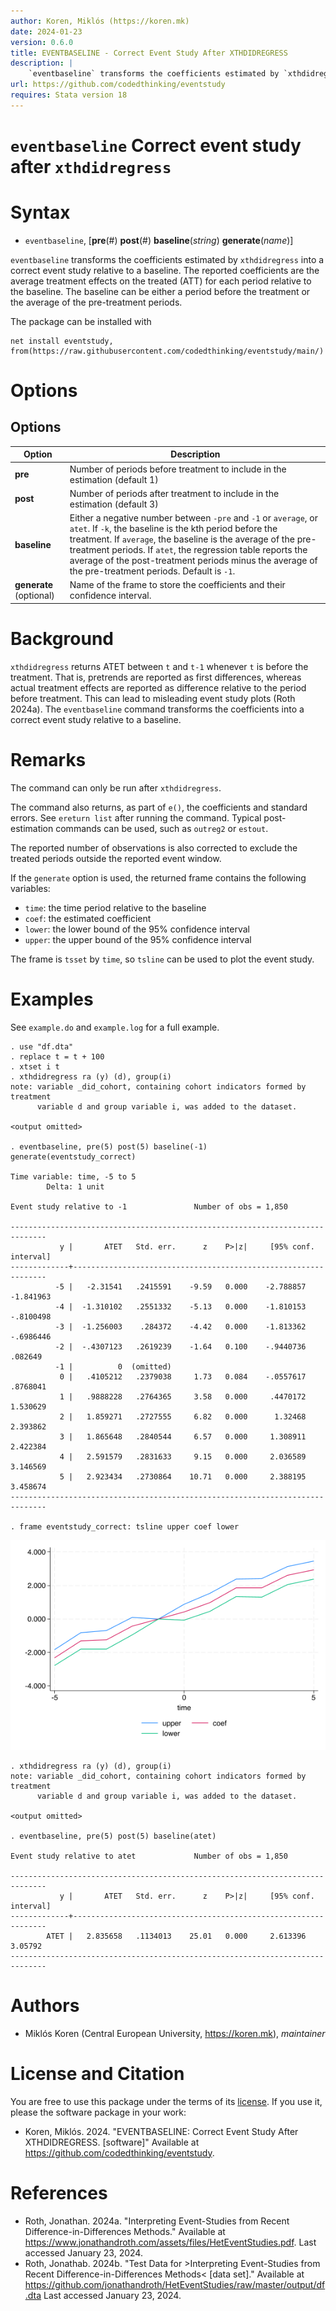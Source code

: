 ```yaml
---
author: Koren, Miklós (https://koren.mk)
date: 2024-01-23
version: 0.6.0
title: EVENTBASELINE - Correct Event Study After XTHDIDREGRESS
description: |
    `eventbaseline` transforms the coefficients estimated by `xthdidregress` into a correct event study relative to a baseline. The reported coefficients are the average treatment effects on the treated (ATT) for each period relative to the baseline. The baseline can be either a period before the treatment or the average of the pre-treatment periods.
url: https://github.com/codedthinking/eventstudy
requires: Stata version 18
---
```

# `eventbaseline` Correct event study after `xthdidregress`

# Syntax

- `eventbaseline`, [**pre**(#) **post**(#) **baseline**(*string*) **generate**(*name*)]

`eventbaseline` transforms the coefficients estimated by `xthdidregress` into a correct event study relative to a baseline. The reported coefficients are the average treatment effects on the treated (ATT) for each period relative to the baseline. The baseline can be either a period before the treatment or the average of the pre-treatment periods.


The package can be installed with
```
net install eventstudy, from(https://raw.githubusercontent.com/codedthinking/eventstudy/main/)
```

# Options
## Options
Option | Description
-------|------------
**pre** | Number of periods before treatment to include in the estimation (default 1)
**post** | Number of periods after treatment to include in the estimation (default 3)
**baseline** | Either a negative number between `-pre` and `-1` or `average`, or `atet`. If `-k`, the baseline is the kth period before the treatment. If `average`, the baseline is the average of the pre-treatment periods. If `atet`, the regression table reports the average of the post-treatment periods minus the average of the pre-treatment periods. Default is `-1`.
**generate** (optional) | Name of the frame to store the coefficients and their confidence interval.

# Background
`xthdidregress` returns ATET between `t` and `t-1` whenever `t` is before the treatment. That is, pretrends are reported as first differences, whereas actual treatment effects are reported as difference relative to the period before treatment. This can lead to misleading event study plots (Roth 2024a). The `eventbaseline` command transforms the coefficients into a correct event study relative to a baseline.

# Remarks
The command can only be run after `xthdidregress`. 

The command also returns, as part of `e()`, the coefficients and standard errors. See `ereturn list` after running the command. Typical post-estimation commands can be used, such as `outreg2` or `estout`.

The reported number of observations is also corrected to exclude the treated periods outside the reported event window.

If the `generate` option is used, the returned frame contains the following variables:
- `time`: the time period relative to the baseline
- `coef`: the estimated coefficient
- `lower`: the lower bound of the 95% confidence interval
- `upper`: the upper bound of the 95% confidence interval

The frame is `tsset` by `time`, so `tsline` can be used to plot the event study.

# Examples
See `example.do` and `example.log` for a full example.

```
. use "df.dta"
. replace t = t + 100
. xtset i t
. xthdidregress ra (y) (d), group(i)
note: variable _did_cohort, containing cohort indicators formed by treatment
      variable d and group variable i, was added to the dataset.

<output omitted>

. eventbaseline, pre(5) post(5) baseline(-1) generate(eventstudy_correct)

Time variable: time, -5 to 5
        Delta: 1 unit

Event study relative to -1               Number of obs = 1,850

------------------------------------------------------------------------------
           y |       ATET   Std. err.      z    P>|z|     [95% conf. interval]
-------------+----------------------------------------------------------------
          -5 |   -2.31541   .2415591    -9.59   0.000    -2.788857   -1.841963
          -4 |  -1.310102   .2551332    -5.13   0.000    -1.810153   -.8100498
          -3 |  -1.256003    .284372    -4.42   0.000    -1.813362   -.6986446
          -2 |  -.4307123   .2619239    -1.64   0.100    -.9440736     .082649
          -1 |          0  (omitted)
           0 |   .4105212   .2379038     1.73   0.084    -.0557617    .8768041
           1 |   .9888228   .2764365     3.58   0.000     .4470172    1.530629
           2 |   1.859271   .2727555     6.82   0.000      1.32468    2.393862
           3 |   1.865648   .2840544     6.57   0.000     1.308911    2.422384
           4 |   2.591579   .2831633     9.15   0.000     2.036589    3.146569
           5 |   2.923434   .2730864    10.71   0.000     2.388195    3.458674
------------------------------------------------------------------------------

. frame eventstudy_correct: tsline upper coef lower
```

![](eventstudy_correct.png)


```
. xthdidregress ra (y) (d), group(i)
note: variable _did_cohort, containing cohort indicators formed by treatment
      variable d and group variable i, was added to the dataset.

<output omitted>

. eventbaseline, pre(5) post(5) baseline(atet)

Event study relative to atet             Number of obs = 1,850

------------------------------------------------------------------------------
           y |       ATET   Std. err.      z    P>|z|     [95% conf. interval]
-------------+----------------------------------------------------------------
        ATET |   2.835658   .1134013    25.01   0.000     2.613396     3.05792
------------------------------------------------------------------------------
```



# Authors
- Miklós Koren (Central European University, https://koren.mk), *maintainer*

# License and Citation
You are free to use this package under the terms of its [license](LICENSE). If you use it, please the software package in your work:

- Koren, Miklós. 2024. "EVENTBASELINE: Correct Event Study After XTHDIDREGRESS. [software]" Available at https://github.com/codedthinking/eventstudy.

# References
- Roth, Jonathan. 2024a. "Interpreting Event-Studies from Recent Difference-in-Differences Methods." Available at https://www.jonathandroth.com/assets/files/HetEventStudies.pdf. Last accessed January 23, 2024.
- Roth, Jonathab. 2024b. "Test Data for >Interpreting Event-Studies from Recent Difference-in-Differences Methods< [data set]." Available at https://github.com/jonathandroth/HetEventStudies/raw/master/output/df.dta Last accessed January 23, 2024.